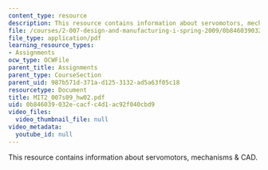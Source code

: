 ```yaml
---
content_type: resource
description: This resource contains information about servomotors, mechanisms & CAD.
file: /courses/2-007-design-and-manufacturing-i-spring-2009/0b846039032ecacfc4d1ac92f040cbd9_MIT2_007s09_hw02.pdf
file_type: application/pdf
learning_resource_types:
- Assignments
ocw_type: OCWFile
parent_title: Assignments
parent_type: CourseSection
parent_uid: 987b571d-371a-d125-3132-ad5a63f05c18
resourcetype: Document
title: MIT2_007s09_hw02.pdf
uid: 0b846039-032e-cacf-c4d1-ac92f040cbd9
video_files:
  video_thumbnail_file: null
video_metadata:
  youtube_id: null
---
```

This resource contains information about servomotors, mechanisms & CAD.

